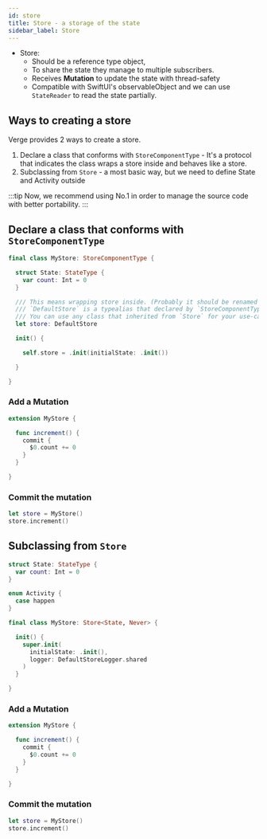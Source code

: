 ```yaml
---
id: store
title: Store - a storage of the state
sidebar_label: Store
---
```


- Store:
  - Should be a reference type object,
  - To share the state they manage to multiple subscribers.
  - Receives **Mutation** to update the state with thread-safety
  - Compatible with SwiftUI's observableObject and we can use `StateReader` to read the state partially.

## Ways to creating a store

Verge provides 2 ways to create a store.

1. Declare a class that conforms with `StoreComponentType` - It's a protocol that indicates the class wraps a store inside and behaves like a store.
2. Subclassing from `Store` - a most basic way, but we need to define State and Activity outside

:::tip
Now, we recommend using No.1 in order to manage the source code with better portability.
:::

## Declare a class that conforms with `StoreComponentType`

```swift
final class MyStore: StoreComponentType {

  struct State: StateType {
    var count: Int = 0
  }

  /// This means wrapping store inside. (Probably it should be renamed as like `innerStore` or `wrappedStore`)
  /// `DefaultStore` is a typealias that declared by `StoreComponentType`.
  /// You can use any class that inherited from `Store` for your use-cases.
  let store: DefaultStore

  init() {

    self.store = .init(initialState: .init())

  }

}
```

### Add a Mutation

```swift
extension MyStore {

  func increment() {
    commit {
      $0.count += 0
    }
  }

}
```

### Commit the mutation

```swift
let store = MyStore()
store.increment()
```

## Subclassing from `Store`

```swift
struct State: StateType {
  var count: Int = 0
}

enum Activity {
  case happen
}

final class MyStore: Store<State, Never> {

  init() {
    super.init(
      initialState: .init(),
      logger: DefaultStoreLogger.shared
    )
  }

}
```

### Add a Mutation

```swift
extension MyStore {

  func increment() {
    commit {
      $0.count += 0
    }
  }

}
```

### Commit the mutation

```swift
let store = MyStore()
store.increment()
```
